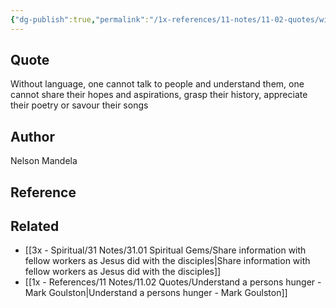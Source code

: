 ```yaml
---
{"dg-publish":true,"permalink":"/1x-references/11-notes/11-02-quotes/without-language-one-cannot-talk-to-people-and-understand-them-one-cannot-share-their-hopes-and-aspirations-grasp-their-history-appreciate-their-poetry-or-savour-their-songs-nelson-mandela/","title":"Without language, one cannot talk to people and understand them, one cannot share their hopes and aspirations, grasp their history, appreciate their poetry or savour their songs - Nelson Mandela"}
---
```



## Quote

Without language, one cannot talk to people and understand them, one cannot share their hopes and aspirations, grasp their history, appreciate their poetry or savour their songs


## Author
Nelson Mandela

## Reference


## Related
- [[3x - Spiritual/31 Notes/31.01 Spiritual Gems/Share information with fellow workers as Jesus did with the disciples\|Share information with fellow workers as Jesus did with the disciples]]
- [[1x - References/11 Notes/11.02 Quotes/Understand a persons hunger - Mark Goulston\|Understand a persons hunger - Mark Goulston]]